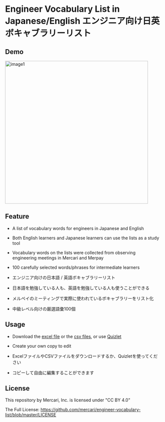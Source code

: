 # Engineer Vocabulary List in Japanese/English エンジニア向け日英ボキャブラリーリスト

## Demo

<img width="465" alt="image1" src="https://user-images.githubusercontent.com/2178775/94648364-6225fb00-032d-11eb-9a32-7f142a766908.png">

## Feature

- A list of vocabulary words for engineers in Japanese and English
- Both English learners and Japanese learners can use the lists as a study tool
- Vocabulary words on the lists were collected from observing engineering meetings in Mercari and Merpay
- 100 carefully selected words/phrases for intermediate learners

- エンジニア向けの日本語 / 英語ボキャブラリーリスト
- 日本語を勉強している人も、英語を勉強している人も使うことができる
- メルペイのミーティングで実際に使われているボキャブラリーをリスト化
- 中級レベル向けの厳選語彙100個

## Usage

- Download the [excel file](https://github.com/mercari/engineer-vocabulary-list/blob/master/Engineer%20Vocabulary%20List.xlsx) or the [csv files](https://github.com/mercari/engineer-vocabulary-list/tree/master/csv), or use [Quizlet](https://quizlet.com/merletlists/folders/engineer-vocabulary-lists/sets)
- Create your own copy to edit

- ExcelファイルやCSVファイルをダウンロードするか、Quizletを使ってください
- コピーして自由に編集することができます

## License

This repository by Mercari, Inc. is licensed under "CC BY 4.0"

The Full License: https://github.com/mercari/engineer-vocabulary-list/blob/master/LICENSE
